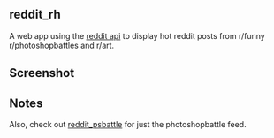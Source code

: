 reddit_rh
---
A web app using the [reddit api](https://www.reddit.com/dev/api) to display hot reddit posts from r/funny r/photoshopbattles and r/art.

Screenshot
---


Notes
---
Also, check out [reddit_psbattle](http://strawstack.github.io/reddit_psbattle/) for just the photoshopbattle feed.
